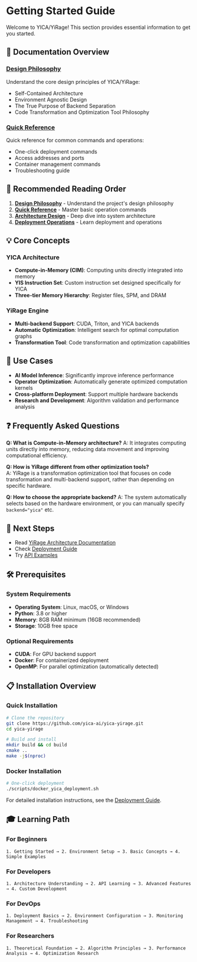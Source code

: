 # Getting Started Guide

Welcome to YICA/YiRage! This section provides essential information to get you started.

## 📖 Documentation Overview

### [Design Philosophy](design-philosophy.md)
Understand the core design principles of YICA/YiRage:
- Self-Contained Architecture
- Environment Agnostic Design
- The True Purpose of Backend Separation
- Code Transformation and Optimization Tool Philosophy

### [Quick Reference](quick-reference.md)
Quick reference for common commands and operations:
- One-click deployment commands
- Access addresses and ports
- Container management commands
- Troubleshooting guide

## 🚀 Recommended Reading Order

1. **[Design Philosophy](design-philosophy.md)** - Understand the project's design philosophy
2. **[Quick Reference](quick-reference.md)** - Master basic operation commands
3. **[Architecture Design](../architecture/)** - Deep dive into system architecture
4. **[Deployment Operations](../deployment/)** - Learn deployment and operations

## 💡 Core Concepts

### YICA Architecture
- **Compute-in-Memory (CIM)**: Computing units directly integrated into memory
- **YIS Instruction Set**: Custom instruction set designed specifically for YICA
- **Three-tier Memory Hierarchy**: Register files, SPM, and DRAM

### YiRage Engine
- **Multi-backend Support**: CUDA, Triton, and YICA backends
- **Automatic Optimization**: Intelligent search for optimal computation graphs
- **Transformation Tool**: Code transformation and optimization capabilities

## 🎯 Use Cases

- **AI Model Inference**: Significantly improve inference performance
- **Operator Optimization**: Automatically generate optimized computation kernels
- **Cross-platform Deployment**: Support multiple hardware backends
- **Research and Development**: Algorithm validation and performance analysis

## ❓ Frequently Asked Questions

**Q: What is Compute-in-Memory architecture?**
A: It integrates computing units directly into memory, reducing data movement and improving computational efficiency.

**Q: How is YiRage different from other optimization tools?**  
A: YiRage is a transformation optimization tool that focuses on code transformation and multi-backend support, rather than depending on specific hardware.

**Q: How to choose the appropriate backend?**
A: The system automatically selects based on the hardware environment, or you can manually specify `backend="yica"` etc.

## 🔗 Next Steps

- Read [YiRage Architecture Documentation](../architecture/yirage-architecture.md)
- Check [Deployment Guide](../deployment/)
- Try [API Examples](../api/)

## 🛠️ Prerequisites

### System Requirements
- **Operating System**: Linux, macOS, or Windows
- **Python**: 3.8 or higher
- **Memory**: 8GB RAM minimum (16GB recommended)
- **Storage**: 10GB free space

### Optional Requirements
- **CUDA**: For GPU backend support
- **Docker**: For containerized deployment
- **OpenMP**: For parallel optimization (automatically detected)

## 📋 Installation Overview

### Quick Installation
```bash
# Clone the repository
git clone https://github.com/yica-ai/yica-yirage.git
cd yica-yirage

# Build and install
mkdir build && cd build
cmake ..
make -j$(nproc)
```

### Docker Installation
```bash
# One-click deployment
./scripts/docker_yica_deployment.sh
```

For detailed installation instructions, see the [Deployment Guide](../deployment/).

## 🎓 Learning Path

### For Beginners
```
1. Getting Started → 2. Environment Setup → 3. Basic Concepts → 4. Simple Examples
```

### For Developers
```
1. Architecture Understanding → 2. API Learning → 3. Advanced Features → 4. Custom Development
```

### For DevOps
```
1. Deployment Basics → 2. Environment Configuration → 3. Monitoring Management → 4. Troubleshooting
```

### For Researchers
```
1. Theoretical Foundation → 2. Algorithm Principles → 3. Performance Analysis → 4. Optimization Research
```